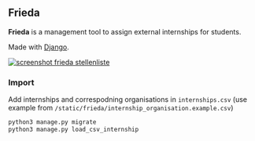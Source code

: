 ## Frieda

__Frieda__ is a management tool to assign external internships for students.

Made with [Django](https://www.djangoproject.com).


[![screenshot frieda stellenliste](https://img.klml.de/devel/frieda_stellenliste__520.png)](https://img.klml.de/devel/frieda_stellenliste.png)

### Import

Add internships and correspodning organisations in `internships.csv` (use example from `/static/frieda/internship_organisation.example.csv`)

```bash
python3 manage.py migrate
python3 manage.py load_csv_internship 
```

